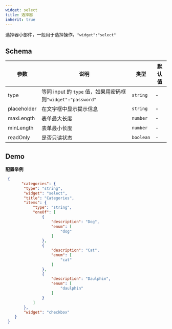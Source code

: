 ```yaml
---
widget: select
title: 选择器
inherit: true
---
```


选择器小部件，一般用于选择操作。`"widget":"select"`


## Schema

参数 | 说明 | 类型 | 默认值
----|------|-----|------
type | 等同 input 的 `type` 值，如果用密码框则`"widget":"password"`  | `string` | -
placeholder | 在文字框中显示提示信息  | `string` | -
maxLength | 表单最大长度  | `number` | -
minLength | 表单最小长度  | `number` | -
readOnly | 是否只读状态  | `boolean` | -

## Demo

**配置举例**

```json
 {
       "categories": {
        "type": "string",
        "widget": "select",
        "title": "Categories",
        "items": {
            "type": "string",
            "oneOf": [
                {
                    "description": "Dog",
                    "enum": [
                        "dog"
                    ]
                },
                {
                    "description": "Cat",
                    "enum": [
                        "cat"
                    ]
                },
                {
                    "description": "Daulphin",
                    "enum": [
                        "daulphin"
                    ]
                }
            ]
        },
        "widget": "checkbox"
    }
 }
```
